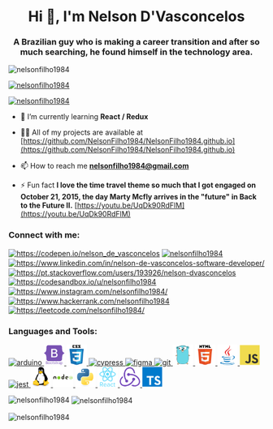 <h1 align="center">Hi 👋, I'm Nelson D'Vasconcelos</h1>
<h3 align="center">A Brazilian guy who is making a career transition and after so much searching, he found himself in the technology area.</h3>

<p align="left"> <img src="https://komarev.com/ghpvc/?username=nelsonfilho1984&label=Profile%20views&color=0e75b6&style=flat" alt="nelsonfilho1984" /> </p>

<p align="left"> <a href="https://github.com/ryo-ma/github-profile-trophy"><img src="https://github-profile-trophy.vercel.app/?username=nelsonfilho1984" alt="nelsonfilho1984" /></a> </p>

<p align="left"> <a href="https://twitter.com/nelsonfilho1984" target="blank"><img src="https://img.shields.io/twitter/follow/nelsonfilho1984?logo=twitter&style=for-the-badge" alt="nelsonfilho1984" /></a> </p>

- 🌱 I’m currently learning **React / Redux**

- 👨‍💻 All of my projects are available at [https://github.com/NelsonFilho1984/NelsonFilho1984.github.io](https://github.com/NelsonFilho1984/NelsonFilho1984.github.io)

- 📫 How to reach me **nelsonfilho1984@gmail.com**

- ⚡ Fun fact **I love the time travel theme so much that I got engaged on October 21, 2015, the day Marty Mcfly arrives in the "future" in Back to the Future II.**
[https://youtu.be/UqDk90RdFlM](https://youtu.be/UqDk90RdFlM)

<h3 align="left">Connect with me:</h3>
<p align="left">
<a href="https://codepen.io/https://codepen.io/nelson_de_vasconcelos" target="blank"><img align="center" src="https://raw.githubusercontent.com/rahuldkjain/github-profile-readme-generator/master/src/images/icons/Social/codepen.svg" alt="https://codepen.io/nelson_de_vasconcelos" height="30" width="40" /></a>
<a href="https://twitter.com/nelsonfilho1984" target="blank"><img align="center" src="https://raw.githubusercontent.com/rahuldkjain/github-profile-readme-generator/master/src/images/icons/Social/twitter.svg" alt="nelsonfilho1984" height="30" width="40" /></a>
<a href="https://linkedin.com/in/https://www.linkedin.com/in/nelson-de-vasconcelos-software-developer/" target="blank"><img align="center" src="https://raw.githubusercontent.com/rahuldkjain/github-profile-readme-generator/master/src/images/icons/Social/linked-in-alt.svg" alt="https://www.linkedin.com/in/nelson-de-vasconcelos-software-developer/" height="30" width="40" /></a>
<a href="https://stackoverflow.com/users/https://pt.stackoverflow.com/users/193926/nelson-dvasconcelos" target="blank"><img align="center" src="https://raw.githubusercontent.com/rahuldkjain/github-profile-readme-generator/master/src/images/icons/Social/stack-overflow.svg" alt="https://pt.stackoverflow.com/users/193926/nelson-dvasconcelos" height="30" width="40" /></a>
<a href="https://codesandbox.com/https://codesandbox.io/u/nelsonfilho1984" target="blank"><img align="center" src="https://raw.githubusercontent.com/rahuldkjain/github-profile-readme-generator/master/src/images/icons/Social/codesandbox.svg" alt="https://codesandbox.io/u/nelsonfilho1984" height="30" width="40" /></a>
<a href="https://instagram.com/https://www.instagram.com/nelsonfilho1984/" target="blank"><img align="center" src="https://raw.githubusercontent.com/rahuldkjain/github-profile-readme-generator/master/src/images/icons/Social/instagram.svg" alt="https://www.instagram.com/nelsonfilho1984/" height="30" width="40" /></a>
<a href="https://www.hackerrank.com/https://www.hackerrank.com/nelsonfilho1984" target="blank"><img align="center" src="https://raw.githubusercontent.com/rahuldkjain/github-profile-readme-generator/master/src/images/icons/Social/hackerrank.svg" alt="https://www.hackerrank.com/nelsonfilho1984" height="30" width="40" /></a>
<a href="https://www.leetcode.com/https://leetcode.com/nelsonfilho1984/" target="blank"><img align="center" src="https://raw.githubusercontent.com/rahuldkjain/github-profile-readme-generator/master/src/images/icons/Social/leet-code.svg" alt="https://leetcode.com/nelsonfilho1984/" height="30" width="40" /></a>
</p>

<h3 align="left">Languages and Tools:</h3>
<p align="left"> <a href="https://www.arduino.cc/" target="_blank" rel="noreferrer"> <img src="https://cdn.worldvectorlogo.com/logos/arduino-1.svg" alt="arduino" width="40" height="40"/> </a> <a href="https://getbootstrap.com" target="_blank" rel="noreferrer"> <img src="https://raw.githubusercontent.com/devicons/devicon/master/icons/bootstrap/bootstrap-plain-wordmark.svg" alt="bootstrap" width="40" height="40"/> </a> <a href="https://www.w3schools.com/css/" target="_blank" rel="noreferrer"> <img src="https://raw.githubusercontent.com/devicons/devicon/master/icons/css3/css3-original-wordmark.svg" alt="css3" width="40" height="40"/> </a> <a href="https://www.cypress.io" target="_blank" rel="noreferrer"> <img src="https://raw.githubusercontent.com/simple-icons/simple-icons/6e46ec1fc23b60c8fd0d2f2ff46db82e16dbd75f/icons/cypress.svg" alt="cypress" width="40" height="40"/> </a> <a href="https://www.figma.com/" target="_blank" rel="noreferrer"> <img src="https://www.vectorlogo.zone/logos/figma/figma-icon.svg" alt="figma" width="40" height="40"/> </a> <a href="https://git-scm.com/" target="_blank" rel="noreferrer"> <img src="https://www.vectorlogo.zone/logos/git-scm/git-scm-icon.svg" alt="git" width="40" height="40"/> </a> <a href="https://golang.org" target="_blank" rel="noreferrer"> <img src="https://raw.githubusercontent.com/devicons/devicon/master/icons/go/go-original.svg" alt="go" width="40" height="40"/> </a> <a href="https://www.w3.org/html/" target="_blank" rel="noreferrer"> <img src="https://raw.githubusercontent.com/devicons/devicon/master/icons/html5/html5-original-wordmark.svg" alt="html5" width="40" height="40"/> </a> <a href="https://www.java.com" target="_blank" rel="noreferrer"> <img src="https://raw.githubusercontent.com/devicons/devicon/master/icons/java/java-original.svg" alt="java" width="40" height="40"/> </a> <a href="https://developer.mozilla.org/en-US/docs/Web/JavaScript" target="_blank" rel="noreferrer"> <img src="https://raw.githubusercontent.com/devicons/devicon/master/icons/javascript/javascript-original.svg" alt="javascript" width="40" height="40"/> </a> <a href="https://jestjs.io" target="_blank" rel="noreferrer"> <img src="https://www.vectorlogo.zone/logos/jestjsio/jestjsio-icon.svg" alt="jest" width="40" height="40"/> </a> <a href="https://www.linux.org/" target="_blank" rel="noreferrer"> <img src="https://raw.githubusercontent.com/devicons/devicon/master/icons/linux/linux-original.svg" alt="linux" width="40" height="40"/> </a> <a href="https://nodejs.org" target="_blank" rel="noreferrer"> <img src="https://raw.githubusercontent.com/devicons/devicon/master/icons/nodejs/nodejs-original-wordmark.svg" alt="nodejs" width="40" height="40"/> </a> <a href="https://www.python.org" target="_blank" rel="noreferrer"> <img src="https://raw.githubusercontent.com/devicons/devicon/master/icons/python/python-original.svg" alt="python" width="40" height="40"/> </a> <a href="https://reactjs.org/" target="_blank" rel="noreferrer"> <img src="https://raw.githubusercontent.com/devicons/devicon/master/icons/react/react-original-wordmark.svg" alt="react" width="40" height="40"/> </a> <a href="https://redux.js.org" target="_blank" rel="noreferrer"> <img src="https://raw.githubusercontent.com/devicons/devicon/master/icons/redux/redux-original.svg" alt="redux" width="40" height="40"/> </a> <a href="https://www.typescriptlang.org/" target="_blank" rel="noreferrer"> <img src="https://raw.githubusercontent.com/devicons/devicon/master/icons/typescript/typescript-original.svg" alt="typescript" width="40" height="40"/> </a> </p>

<p><img align="left" src="https://github-readme-stats.vercel.app/api/top-langs?username=nelsonfilho1984&show_icons=true&locale=en&layout=compact" alt="nelsonfilho1984" /></p>

<p>&nbsp;<img align="center" src="https://github-readme-stats.vercel.app/api?username=nelsonfilho1984&show_icons=true&locale=en" alt="nelsonfilho1984" /></p>

<p><img align="center" src="https://github-readme-streak-stats.herokuapp.com/?user=nelsonfilho1984&" alt="nelsonfilho1984" /></p>

